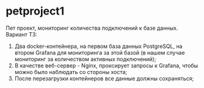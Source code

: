 # petproject1
Пет проект, мониторинг количества подключений к базе данных.
Вариант ТЗ:
  1) Два docker-контейнера, на первом база данных PostgreSQL, на втором Grafana для мониторинга за этой базой (в нашем случае мониторинг за количеством активных подключений);
  2) В качестве веб-сервер - Nginx, проксирует запросы к Grafana, чтобы можно было наблюдать со стороны хоста;
  3) После перезагрузки контейнеров все данные должны сохраняться;

